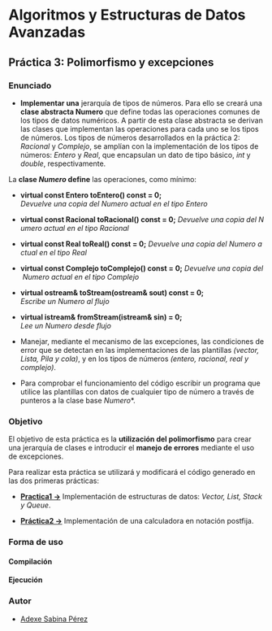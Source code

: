 # Algoritmos y Estructuras de Datos Avanzadas

## Práctica 3: Polimorfismo y excepciones

### Enunciado
* **Implementar una** jerarquía de tipos de números. Para ello se creará una **clase abstracta Numero** que define todas las operaciones comunes de los tipos de datos numéricos. A partir de esta clase abstracta se derivan las clases que implementan las operaciones para cada uno se los tipos de números. Los tipos de números desarrollados en la práctica 2: *Racional* y *Complejo*, se amplían con la implementación de los tipos de números: *Entero* y *Real*, que encapsulan un dato de tipo básico, *int* y *double*, respectivamente.

 La **clase *Numero* define** las operaciones, como mínimo:
  * **virtual const Entero toEntero() const = 0;** *Devuelve una copia del Numero actual en el tipo Entero*
  * **virtual const Racional toRacional() const = 0;** *Devuelve una copia del Numero actual en el tipo Racional*
  * **virtual const Real toReal() const = 0;** *Devuelve una copia del Numero actual en el tipo Real*
  * **virtual const Complejo toComplejo() const = 0;** *Devuelve una copia del Numero actual en el tipo Complejo*
  * **virtual ostream& toStream(ostream& sout) const = 0;** *Escribe un Numero al flujo*
  * **virtual istream& fromStream(istream& sin) = 0;** *Lee un Numero desde flujo*


* Manejar, mediante el mecanismo de las excepciones, las condiciones de error que se detectan en las implementaciones de las plantillas *(vector, Lista, Pila y cola)*, y en los tipos de números *(entero, racional, real y complejo)*.

* Para comprobar el funcionamiento del código escribir un programa que utilice las plantillas con datos de cualquier tipo de número a través de punteros a la clase base *Numero**.

### Objetivo
El objetivo de esta práctica es la **utilización del polimorfismo** para crear una jerarquía de clases e introducir el **manejo de errores** mediante el uso de excepciones.

Para realizar esta práctica se utilizará y modificará el código generado en las dos primeras prácticas:
* [**Practica1 ->**](http://github.com/alu0100769609/aedaP1) Implementación de estructuras de datos: *Vector, List, Stack y Queue*.

* [**Práctica2 ->**](http://github.com/alu0100769609/aedaP2) Implementación de una calculadora en notación postfija.



### Forma de uso

#### Compilación

#### Ejecución

### Autor

* [Adexe Sabina Pérez](http://alu0100769609.github.io)
